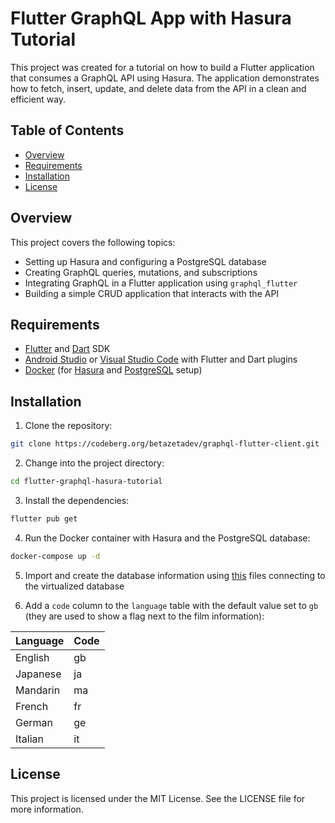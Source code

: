 # Flutter GraphQL App with Hasura Tutorial

This project was created for a tutorial on how to build a Flutter application that consumes a GraphQL API using Hasura. The application demonstrates how to fetch, insert, update, and delete data from the API in a clean and efficient way.

## Table of Contents

- [Overview](#overview)
- [Requirements](#requirements)
- [Installation](#installation)
- [License](#license)

## Overview

This project covers the following topics:

- Setting up Hasura and configuring a PostgreSQL database
- Creating GraphQL queries, mutations, and subscriptions
- Integrating GraphQL in a Flutter application using `graphql_flutter`
- Building a simple CRUD application that interacts with the API

## Requirements

- [Flutter](https://docs.flutter.dev/get-started/install) and [Dart](https://dart.dev/get-dart) SDK
- [Android Studio](https://developer.android.com/studio) or [Visual Studio Code](https://code.visualstudio.com/) with Flutter and Dart plugins
- [Docker](https://www.docker.com/) (for [Hasura](https://hasura.io/) and [PostgreSQL](https://www.postgresql.org/) setup)

## Installation

1. Clone the repository:

```bash
git clone https://codeberg.org/betazetadev/graphql-flutter-client.git
```

2. Change into the project directory:

```bash
cd flutter-graphql-hasura-tutorial
```

3. Install the dependencies:

```bash
flutter pub get
```

4. Run the Docker container with Hasura and the PostgreSQL database:

```bash
docker-compose up -d
```

5. Import and create the database information using [this](https://github.com/morenoh149/postgresDBSamples/tree/master/pagila-0.10.1) files connecting to the virtualized database

6. Add a `code` column to the `language` table with the default value set to `gb` (they are used to show a flag next to the film information): 

| Language | Code |
| --- | --- |
| English | gb |
| Japanese | ja |
| Mandarin | ma |
| French | fr |
| German | ge |
| Italian | it |

## License

This project is licensed under the MIT License. See the LICENSE file for more information.